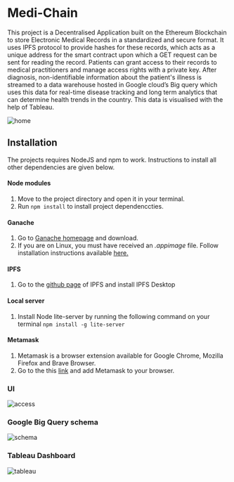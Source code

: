 # Medi-Chain
This project is a Decentralised Application built on the Ethereum Blockchain to store Electronic Medical Records in a standardized and secure format. 
It uses IPFS protocol to provide hashes for these records, which acts as a unique address for the smart contract upon which a GET request can be sent 
for reading the record. Patients can grant access to their records to medical practitioners and manage access rights with a private key. 
After diagnosis, non-identifiable information about the patient's illness is streamed to a data warehouse hosted in Google cloud’s Big query which uses 
this data for real-time disease tracking and long term analytics that can determine health trends in the country. This data is visualised with the help of Tableau.

![home](https://user-images.githubusercontent.com/59877986/222836468-9c405cc8-2d04-4448-bfeb-2cfd92d4b1fb.jpg)


## Installation

The projects requires NodeJS and npm to work. Instructions to install all other dependencies are given below.
#### Node modules

1. Move to the project directory and open it in your terminal.
2. Run `npm install` to install project dependenccties.

#### Ganache

1. Go to [Ganache homepage](https://truffleframework.com/ganache) and download. 
2. If you are on Linux, you must have received an _.appimage_ file. Follow installation instructions available [here.](https://itsfoss.com/use-appimage-linux/)

#### IPFS

1. Go to the [github page](https://github.com/ipfs/ipfs-desktop) of IPFS and install IPFS Desktop

#### Local server

1. Install Node lite-server by running the following command on your terminal `npm install -g lite-server`

#### Metamask

1. Metamask is a browser extension available for Google Chrome, Mozilla Firefox and Brave Browser.
2. Go to the this [link](http://metamask.io/) and add Metamask to your browser.

### UI
![access](https://user-images.githubusercontent.com/59877986/222836474-4aea4099-aa16-4ea2-844d-98c2e7987e9b.jpg)

### Google Big Query schema
![schema](https://user-images.githubusercontent.com/59877986/222836840-79791c0c-550a-480b-a018-b1eb23123eaf.jpg)

### Tableau Dashboard
![tableau](https://user-images.githubusercontent.com/59877986/222836483-f3f8f337-3122-4e6e-82c6-44111b90f579.jpg)
